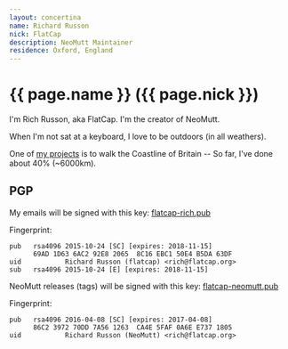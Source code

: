 ```yaml
---
layout: concertina
name: Richard Russon
nick: FlatCap
description: NeoMutt Maintainer
residence: Oxford, England
---
```

# {{ page.name }} ({{ page.nick }})

I'm Rich Russon, aka FlatCap. I'm the creator of NeoMutt.

When I'm not sat at a keyboard, I love to be outdoors (in all weathers).

One of [my projects](https://flatcap.org/hike/) is to walk the Coastline of
Britain -- So far, I've done about 40% (~6000km).

## PGP

My emails will be signed with this key: [flatcap-rich.pub](flatcap-rich.pub)

Fingerprint:

```reply
pub   rsa4096 2015-10-24 [SC] [expires: 2018-11-15]
      69AD 1D63 6AC2 92E8 2065  8C16 EBC1 50E4 B5DA 63DF
uid           Richard Russon (flatcap) <rich@flatcap.org>
sub   rsa4096 2015-10-24 [E] [expires: 2018-11-15]
```

NeoMutt releases (tags) will be signed with this key: [flatcap-neomutt.pub](flatcap-neomutt.pub)

Fingerprint:

```reply
pub   rsa4096 2016-04-08 [SC] [expires: 2017-04-08]
      86C2 3972 70DD 7A56 1263  CA4E 5FAF 0A6E E737 1805
uid           Richard Russon (NeoMutt) <rich@flatcap.org>
```

